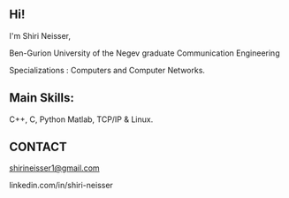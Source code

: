 ## Hi!
I'm Shiri Neisser,

Ben-Gurion University of the Negev graduate 
Communication Engineering

Specializations : Computers and Computer Networks.

## Main Skills:
C++, C, Python Matlab, TCP/IP & Linux.

## CONTACT
shirineisser1@gmail.com

linkedin.com/in/shiri-neisser
